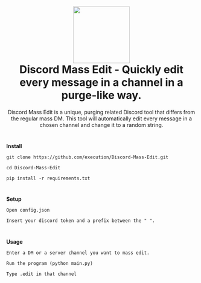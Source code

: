 <h1 align="center">
	<img src="https://i.postimg.cc/fTtpV3d0/7e794341f12ca11c8e268e0d610625ff-removebg-preview.png" width="150px"><br>
    Discord Mass Edit - Quickly edit every message in a channel in a purge-like way.
</h1>
<p align="center">
    Discord Mass Edit is a unique, purging related Discord tool that differs from the regular mass DM. This tool will automatically edit every message in a chosen channel and change it to a random string.
</p>

<h1></h1>

**Install**

```
git clone https://github.com/execution/Discord-Mass-Edit.git
```

```
cd Discord-Mass-Edit
```

```
pip install -r requirements.txt
```

<h1></h1>

**Setup**

```
Open config.json
```

```
Insert your discord token and a prefix between the " ".
```

<h1></h1>

**Usage**

```
Enter a DM or a server channel you want to mass edit.
```

```
Run the program (python main.py)
```

```
Type .edit in that channel
```
